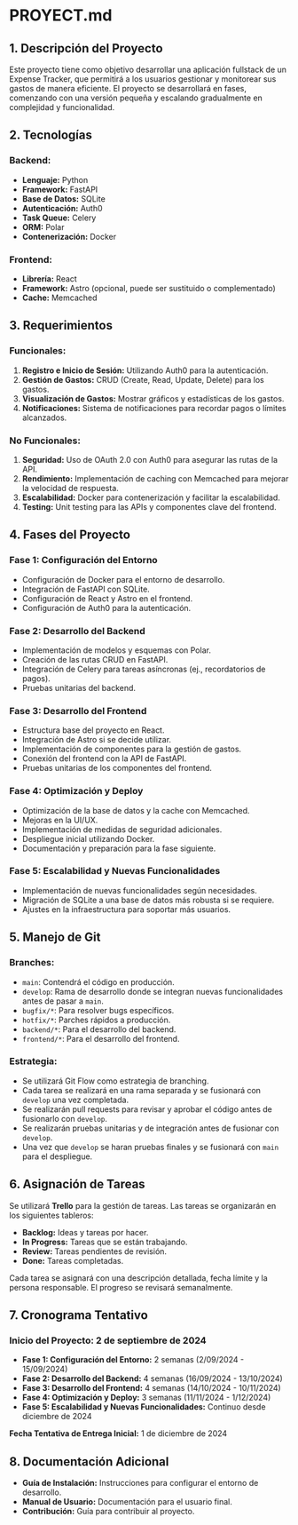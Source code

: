 # PROYECT.md

## 1. Descripción del Proyecto

Este proyecto tiene como objetivo desarrollar una aplicación fullstack de un Expense Tracker, que permitirá a los usuarios gestionar y monitorear sus gastos de manera eficiente. El proyecto se desarrollará en fases, comenzando con una versión pequeña y escalando gradualmente en complejidad y funcionalidad.

## 2. Tecnologías

### Backend:
- **Lenguaje:** Python
- **Framework:** FastAPI
- **Base de Datos:** SQLite
- **Autenticación:** Auth0
- **Task Queue:** Celery
- **ORM:** Polar
- **Contenerización:** Docker

### Frontend:
- **Librería:** React
- **Framework:** Astro (opcional, puede ser sustituido o complementado)
- **Cache:** Memcached

## 3. Requerimientos

### Funcionales:
1. **Registro e Inicio de Sesión:** Utilizando Auth0 para la autenticación.
2. **Gestión de Gastos:** CRUD (Create, Read, Update, Delete) para los gastos.
3. **Visualización de Gastos:** Mostrar gráficos y estadísticas de los gastos.
4. **Notificaciones:** Sistema de notificaciones para recordar pagos o límites alcanzados.

### No Funcionales:
1. **Seguridad:** Uso de OAuth 2.0 con Auth0 para asegurar las rutas de la API.
2. **Rendimiento:** Implementación de caching con Memcached para mejorar la velocidad de respuesta.
3. **Escalabilidad:** Docker para contenerización y facilitar la escalabilidad.
4. **Testing:** Unit testing para las APIs y componentes clave del frontend.

## 4. Fases del Proyecto

### Fase 1: Configuración del Entorno
- Configuración de Docker para el entorno de desarrollo.
- Integración de FastAPI con SQLite.
- Configuración de React y Astro en el frontend.
- Configuración de Auth0 para la autenticación.

### Fase 2: Desarrollo del Backend
- Implementación de modelos y esquemas con Polar.
- Creación de las rutas CRUD en FastAPI.
- Integración de Celery para tareas asíncronas (ej., recordatorios de pagos).
- Pruebas unitarias del backend.

### Fase 3: Desarrollo del Frontend
- Estructura base del proyecto en React.
- Integración de Astro si se decide utilizar.
- Implementación de componentes para la gestión de gastos.
- Conexión del frontend con la API de FastAPI.
- Pruebas unitarias de los componentes del frontend.

### Fase 4: Optimización y Deploy
- Optimización de la base de datos y la cache con Memcached.
- Mejoras en la UI/UX.
- Implementación de medidas de seguridad adicionales.
- Despliegue inicial utilizando Docker.
- Documentación y preparación para la fase siguiente.

### Fase 5: Escalabilidad y Nuevas Funcionalidades
- Implementación de nuevas funcionalidades según necesidades.
- Migración de SQLite a una base de datos más robusta si se requiere.
- Ajustes en la infraestructura para soportar más usuarios.

## 5. Manejo de Git

### Branches:
- `main`: Contendrá el código en producción.
- `develop`: Rama de desarrollo donde se integran nuevas funcionalidades antes de pasar a `main`.
- `bugfix/*`: Para resolver bugs específicos.
- `hotfix/*`: Parches rápidos a producción.
- `backend/*`: Para el desarrollo del backend.
- `frontend/*`: Para el desarrollo del frontend.

### Estrategia:
- Se utilizará Git Flow como estrategia de branching.
- Cada tarea se realizará en una rama separada y se fusionará con `develop` una vez completada.
- Se realizarán pull requests para revisar y aprobar el código antes de fusionarlo con `develop`.
- Se realizarán pruebas unitarias y de integración antes de fusionar con `develop`.
- Una vez que `develop` se haran pruebas finales y se fusionará con `main` para el despliegue.


## 6. Asignación de Tareas

Se utilizará **Trello** para la gestión de tareas. Las tareas se organizarán en los siguientes tableros:
- **Backlog:** Ideas y tareas por hacer.
- **In Progress:** Tareas que se están trabajando.
- **Review:** Tareas pendientes de revisión.
- **Done:** Tareas completadas.

Cada tarea se asignará con una descripción detallada, fecha límite y la persona responsable. El progreso se revisará semanalmente.

## 7. Cronograma Tentativo

### Inicio del Proyecto: 2 de septiembre de 2024
- **Fase 1: Configuración del Entorno:** 2 semanas (2/09/2024 - 15/09/2024)
- **Fase 2: Desarrollo del Backend:** 4 semanas (16/09/2024 - 13/10/2024)
- **Fase 3: Desarrollo del Frontend:** 4 semanas (14/10/2024 - 10/11/2024)
- **Fase 4: Optimización y Deploy:** 3 semanas (11/11/2024 - 1/12/2024)
- **Fase 5: Escalabilidad y Nuevas Funcionalidades:** Continuo desde diciembre de 2024

**Fecha Tentativa de Entrega Inicial:** 1 de diciembre de 2024

  ## 8. Documentación Adicional
  - **Guía de Instalación:** Instrucciones para configurar el entorno de desarrollo.
  - **Manual de Usuario:** Documentación para el usuario final.
  - **Contribución:** Guía para contribuir al proyecto.

